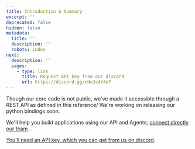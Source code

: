 ```yaml
---
title: Introduction & Summary
excerpt: ''
deprecated: false
hidden: false
metadata:
  title: ''
  description: ''
  robots: index
next:
  description: ''
  pages:
    - type: link
      title: Request API key from our discord
      url: https://discord.gg/nHuJc4Y4n7
---
```

Though our core code is not public, we've made it accessible through a REST API as defined in this reference/ We're working on releasing our python bindings soon.

We'll help you build applications using our API and Agents; [connect directly our team](https://calendly.com/aee/meeting) .

[You'll need an API key, which you can get from us on discord](https://discord.gg/nHuJc4Y4n7).